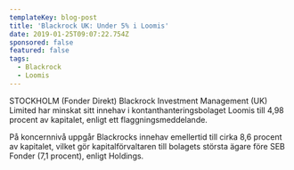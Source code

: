 ```yaml
---
templateKey: blog-post
title: 'Blackrock UK: Under 5% i Loomis'
date: 2019-01-25T09:07:22.754Z
sponsored: false
featured: false
tags:
  - Blackrock
  - Loomis
---
```

STOCKHOLM (Fonder Direkt) Blackrock Investment Management (UK) Limited har minskat sitt innehav i kontanthanteringsbolaget Loomis till 4,98 procent av kapitalet, enligt ett flaggningsmeddelande.

På koncernnivå uppgår Blackrocks innehav emellertid till cirka 8,6 procent av kapitalet, vilket gör kapitalförvaltaren till bolagets största ägare före SEB Fonder (7,1 procent), enligt Holdings.
